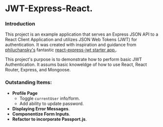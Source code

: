 # JWT-Express-React.

### Introduction

This project is an example application that serves an Express JSON API to a React Client Application and utilizes JSON Web Tokens (JWT) for authentication. It was created with inspiration and guidance from [philuchansky's](https://github.com/philuchansky) fantastic [react-express-jwt starter app.](https://github.com/philuchansky/react-express-jwt).

This project's purpose is to demonstrate how to perform basic JWT Authentication. It assums basic knoweldge of how to use React, React Router, Express, and Mongoose.

### Outstanding Items:

* **Profile Page**
	* Toggle `currentUser` info/form.
	* Add ability to update password.
* **Displaying Error Messages**.
* **Componentize Form Inputs**.
* **Refactor to incorporate Passport.js**.